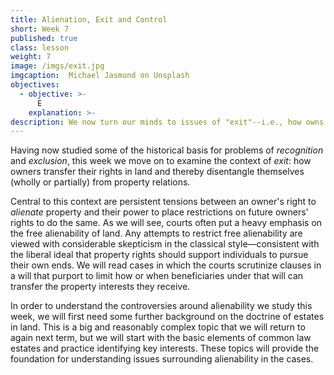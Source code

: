 ```yaml
---
title: Alienation, Exit and Control
short: Week 7
published: true
class: lesson
weight: 7
image: /imgs/exit.jpg
imgcaption:  Michael Jasmund on Unsplash
objectives:
  - objective: >-
      E
    explanation: >-
description: We now turn our minds to issues of "exit"--i.e., how owns transfer their property rights to another party. 
---
```


Having now studied some of the historical basis for problems of *recognition* and *exclusion*, this week we move on to examine the context of *exit*: how owners transfer their rights in land and thereby disentangle themselves (wholly or partially) from property relations. 

Central to this context are persistent tensions between an owner's right to *alienate* property and their power to place restrictions on future owners' rights to do the same. As we will see, courts often put a heavy emphasis on the free alienability of land. Any attempts to restrict free alienability are viewed with considerable skepticism in the classical style—consistent with the liberal ideal that property rights should support individuals to pursue their own ends. We will read cases in which the courts scrutinize clauses in a will that purport to limit how or when beneficiaries under that will can transfer the property interests they receive. 

In order to understand the controversies around alienability we study this week, we will first need some further background on the doctrine of estates in land. This is a big and reasonably complex topic that we will return to again next term, but we will start with the basic elements of common law estates and practice identifying key interests. These topics will provide the foundation for understanding issues surrounding alienability in the cases. 